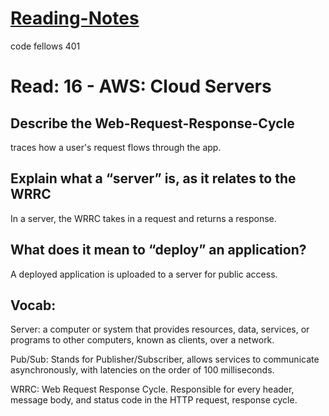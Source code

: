 # [Reading-Notes](https://alsosteve.github.io/reading-notes/)
code fellows 401

# Read: 16 - AWS: Cloud Servers

## Describe the Web-Request-Response-Cycle
traces how a user's request flows through the app.

## Explain what a “server” is, as it relates to the WRRC
In a server, the WRRC takes in a request and returns a response.

## What does it mean to “deploy” an application?
A deployed application is uploaded to a server for public access.

## Vocab:

Server: a computer or system that provides resources, data, services, or programs to other computers, known as clients, over a network.

Pub/Sub: Stands for Publisher/Subscriber, allows services to communicate asynchronously, with latencies on the order of 100 milliseconds.

WRRC: Web Request Response Cycle. Responsible for every header, message body, and status code in the HTTP request, response cycle.